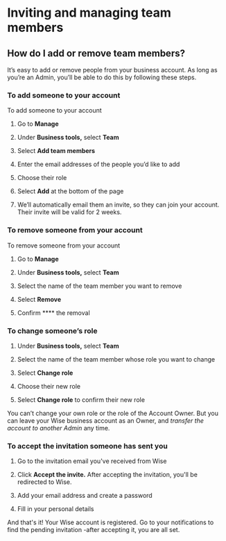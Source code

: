 # Inviting and managing team members  
## How do I add or remove team members?  
It’s easy to add or remove people from your business account. As long as you’re an Admin, you’ll be able to do this by following these steps.

### To add someone to your account

To add someone to your account

  1. Go to **Manage**

  2. Under **Business tools,** select **Team**

  3. Select **Add team members**

  4. Enter the email addresses of the people you’d like to add

  5. Choose their role

  6. Select **Add** at the bottom of the page

  7. We’ll automatically email them an invite, so they can join your account. Their invite will be valid for 2 weeks.




### To remove someone from your account

To remove someone from your account

  1. Go to **Manage**

  2. Under **Business tools,** select **Team**

  3. Select the name of the team member you want to remove

  4. Select **Remove**

  5. Confirm **** the removal




### To change someone’s role

  1. Under **Business tools,** select **Team**

  2. Select the name of the team member whose role you want to change

  3. Select **Change role**

  4. Choose their new role

  5. Select **Change role** to confirm their new role




You can’t change your own role or the role of the Account Owner. But you can leave your Wise business account as an Owner, and _transfer the account to another Admin_ any time. 

### To accept the invitation someone has sent you

  1. Go to the invitation email you've received from Wise

  2. Click **Accept the invite.** After accepting the invitation, you'll be redirected to Wise.

  3. Add your email address and create a password

  4. Fill in your personal details




And that's it! Your Wise account is registered. Go to your notifications to find the pending invitation -after accepting it, you are all set.